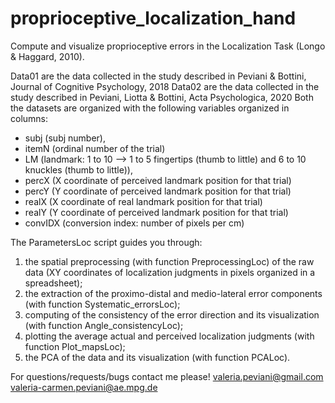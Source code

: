 # proprioceptive_localization_hand
Compute and visualize proprioceptive errors in the Localization Task (Longo & Haggard, 2010). 

Data01 are the data collected in the study described in Peviani & Bottini, Journal of Cognitive Psychology, 2018
Data02 are the data collected in the study described in Peviani, Liotta & Bottini, Acta Psychologica, 2020
Both the datasets are organized with the following variables organized in columns:
- subj (subj number),
- itemN (ordinal number of the trial)
- LM (landmark: 1 to 10 --> 1 to 5 fingertips (thumb to little) and 6 to 10 knuckles (thumb to little)),
- percX (X coordinate of perceived landmark position for that trial)
- percY (Y coordinate of perceived landmark position for that trial)
- realX (X coordinate of real landmark position for that trial)
- realY (Y coordinate of perceived landmark position for that trial)
- convIDX (conversion index: number of pixels per cm)

The ParametersLoc script guides you through:
1) the spatial preprocessing (with function PreprocessingLoc) of the raw data (XY coordinates of localization judgments in pixels organized in a spreadsheet);
2) the extraction of the proximo-distal and medio-lateral error components (with function Systematic_errorsLoc);
3) computing of the consistency of the error direction and its visualization (with function Angle_consistencyLoc);
4) plotting the average actual and perceived localization judgments (with function Plot_mapsLoc);
5) the PCA of the data and its visualization (with function PCALoc).

For questions/requests/bugs contact me please! 
valeria.peviani@gmail.com
valeria-carmen.peviani@ae.mpg.de

